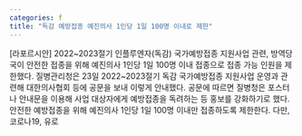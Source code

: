 ```yaml
---
categories: f
title: "독감 예방접종 예진의사 1인당 1일 100명 이내로 제한"
---
```

[라포르시안] 2022~2023절기 인플루엔자(독감) 국가예방접종 지원사업 관련, 방역당국이 안전한 접종을 위해 예진의사 1인당 1일 100명 이내 접종으로 접종 가능 인원을 제한했다. 질병관리청은 23일 2022~2023절기 독감 국가예방접종 지원사업 운영과 관련해 대한의사협회 등에 공문을 보내 이렇게 안내했다. 공문에 따르면 질병청은 포스터나 안내문을 이용해 사업 대상자에게 예방접종을 독려하는 등 홍보를 강화하기로 했다. 안전한 예방접종을 위해 예진의사 1인당 1일 100명 이내만 접종하도록 제한한다. 다만, 코로나19, 유로